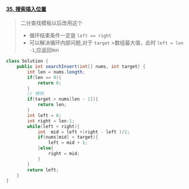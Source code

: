 #### [35. 搜索插入位置](https://leetcode-cn.com/problems/search-insert-position/)

> 二分查找模板以后改用这个
>
> - 循环结束条件一定是 `left == right`
> - 可以解决循环内部问题,对于 `target` >数组最大值，此时 `left = len -1`,应返回len 

```java
class Solution {
    public int searchInsert(int[] nums, int target) {
        int len = nums.length;
        if(len == 0){
            return 0;
        }
        // 特判
        if(target > nums[len - 1]){
            return len;
        }
        int left = 0;
        int right = len-1;
        while(left < right){
            int  mid = left +(right - left )/2;
            if(nums[mid] < target){
                left = mid + 1;
            }else{
                right = mid;
            }
        }
        return left;
    }
}
```

